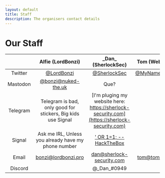 ```yaml
---
layout: default
title: Staff
description: The organisers contact details
---
```


# Our Staff

|          | Alfie (LordBonzi)                                            | \_Dan\_ (SherlockSec) | Tom (WebWizard) | Q (TheEnbyperor)                                                             |
|:--------:|:------------------------------------------------------------:|:---------------------:|:---------------:|:----------------------------------------------------------------------------:|
| Twitter  | [@LordBonzi](https://twitter.com/LordBonzi)                  |[@SherlockSec](https://twitter.com/SherlockSec)                       |[@MyNameIsTommo](https://twitter.com/MyNameIsTommo)| [@TheEnbyperor](https://twitter.com/TheEnbyperor)                            |
| Mastodon | [@bonzi@nuked-the.uk](https://nuked-the.uk/@bonzi)           |Que?                   |                 | [@TheEnbyperor@masto.misell.cymru](https://masto.misell.cymru/@TheEnbyperor) |
| Telegram | Telegram is bad, only good for stickers, Big kids use Signal |[I'm pluging my website here: https://sherlock-security.com](https://sherlock-security.com)                       |                 | +44 74956 27911                                                              |
| Signal   | Ask me IRL, Unless you already have my phone number          |[' OR 1=1; -- HackTheBox](https://www.hackthebox.eu/profile/50344)                       |                 | Same as above                                                                |
| Email    | [bonzi@lordbonzi.pro](mailto:bonzi@lordbonzi.pro)            | [dan@sherlock-security.com](mailto:dan@sherlock-security.com)                       |[tom@toms-ho.me](mailto:tom@toms-ho.me&subject=Flawcon)| [q@misell.cymru](mailto:q@misell.cymru)                                      |
| Discord  | | @\_Dan\_#0949| | |
